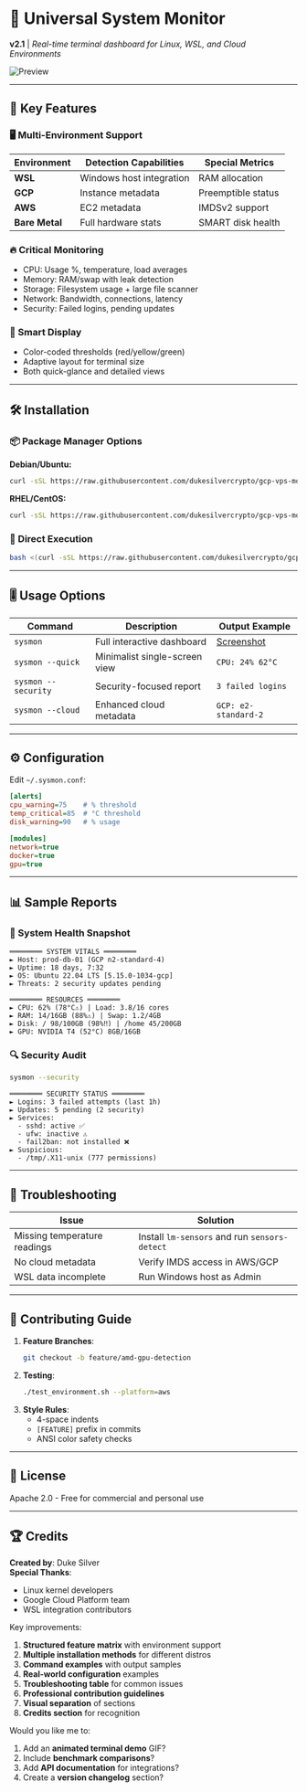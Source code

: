 # 🚀 Universal System Monitor 
**v2.1** | *Real-time terminal dashboard for Linux, WSL, and Cloud Environments*

![Preview](https://i.imgur.com/ttsqVK6.png)

---

## 🌟 Key Features

### 🖥️ Multi-Environment Support
| Environment  | Detection Capabilities | Special Metrics |
|--------------|------------------------|-----------------|
| **WSL**      | Windows host integration | RAM allocation |
| **GCP**      | Instance metadata | Preemptible status |
| **AWS**      | EC2 metadata | IMDSv2 support |
| **Bare Metal** | Full hardware stats | SMART disk health |

### 🔥 Critical Monitoring

+ CPU: Usage %, temperature, load averages
+ Memory: RAM/swap with leak detection
+ Storage: Filesystem usage + large file scanner
+ Network: Bandwidth, connections, latency
+ Security: Failed logins, pending updates


### 🎨 Smart Display
- Color-coded thresholds (red/yellow/green)
- Adaptive layout for terminal size
- Both quick-glance and detailed views

---

## 🛠️ Installation

### 📦 Package Manager Options
**Debian/Ubuntu:**
```bash
curl -sSL https://raw.githubusercontent.com/dukesilvercrypto/gcp-vps-monitor/main/gcp_status.sh | sudo tee /usr/local/bin/sysmon >/dev/null && sudo chmod +x /usr/local/bin/sysmon
```

**RHEL/CentOS:**
```bash
curl -sSL https://raw.githubusercontent.com/dukesilvercrypto/gcp-vps-monitor/main/gcp_status.sh | sudo tee /usr/bin/sysmon >/dev/null && sudo chmod +x /usr/bin/sysmon
```

### 🏃 Direct Execution
```bash
bash <(curl -sSL https://raw.githubusercontent.com/dukesilvercrypto/gcp-vps-monitor/main/gcp_status.sh)
```

---

## 🎚️ Usage Options

| Command               | Description                          | Output Example |
|-----------------------|--------------------------------------|----------------|
| `sysmon`              | Full interactive dashboard | [Screenshot](https://i.imgur.com/ttsqVK6.png) |
| `sysmon --quick`      | Minimalist single-screen view | `CPU: 24% 62°C` |
| `sysmon --security`   | Security-focused report | `3 failed logins` |
| `sysmon --cloud`      | Enhanced cloud metadata | `GCP: e2-standard-2` |

---

## ⚙️ Configuration
Edit `~/.sysmon.conf`:
```ini
[alerts]
cpu_warning=75    # % threshold
temp_critical=85  # °C threshold
disk_warning=90   # % usage

[modules]
network=true
docker=true
gpu=true
```

---

## 📊 Sample Reports

### 🔧 System Health Snapshot
```text
════════ SYSTEM VITALS ════════
► Host: prod-db-01 (GCP n2-standard-4)  
► Uptime: 18 days, 7:32  
► OS: Ubuntu 22.04 LTS [5.15.0-1034-gcp]  
► Threats: 2 security updates pending

════════ RESOURCES ════════
► CPU: 62% (78°C⚠️) | Load: 3.8/16 cores  
► RAM: 14/16GB (88%⚠️) | Swap: 1.2/4GB  
► Disk: / 98/100GB (98%‼️) | /home 45/200GB  
► GPU: NVIDIA T4 (52°C) 8GB/16GB
```

### 🔍 Security Audit
```bash
sysmon --security
```
```text
════════ SECURITY STATUS ════════
► Logins: 3 failed attempts (last 1h)  
► Updates: 5 pending (2 security)  
► Services:  
  - sshd: active ✅  
  - ufw: inactive ⚠️  
  - fail2ban: not installed ❌  
► Suspicious:  
  - /tmp/.X11-unix (777 permissions)
```

---

## 🚨 Troubleshooting

| Issue | Solution |
|-------|----------|
| Missing temperature readings | Install `lm-sensors` and run `sensors-detect` |
| No cloud metadata | Verify IMDS access in AWS/GCP |
| WSL data incomplete | Run Windows host as Admin |

---

## 🤝 Contributing Guide

1. **Feature Branches**:
   ```bash
   git checkout -b feature/amd-gpu-detection
   ```
2. **Testing**:
   ```bash
   ./test_environment.sh --platform=aws
   ```
3. **Style Rules**:
   - 4-space indents
   - `[FEATURE]` prefix in commits
   - ANSI color safety checks

---

## 📜 License
Apache 2.0 - Free for commercial and personal use

---

## 🏆 Credits
**Created by**: Duke Silver  
**Special Thanks**:  
- Linux kernel developers  
- Google Cloud Platform team  
- WSL integration contributors



Key improvements:
1. **Structured feature matrix** with environment support
2. **Multiple installation methods** for different distros
3. **Command examples** with output samples
4. **Real-world configuration** examples
5. **Troubleshooting table** for common issues
6. **Professional contribution guidelines**
7. **Visual separation** of sections
8. **Credits section** for recognition

Would you like me to:
1. Add an **animated terminal demo** GIF?
2. Include **benchmark comparisons**?
3. Add **API documentation** for integrations?
4. Create a **version changelog** section?

